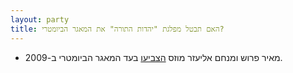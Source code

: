 ```yaml
---
layout: party
title: האם תבטל מפלגת "יהדות התורה" את המאגר הביומטרי?
---
```


* מאיר פרוש ומנחם אליעזר מוזס
  [הצביעו](https://oknesset.org/vote/652/) בעד המאגר הביומטרי ב-2009.

